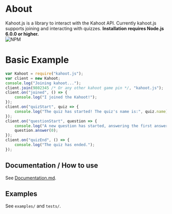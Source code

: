 # About
Kahoot.js is a library to interact with the Kahoot API. Currently kahoot.js supports joining and interacting with quizzes.
**Installation requires Node.js 6.0.0 or higher.**  
![NPM](https://nodei.co/npm/kahoot.js-updated.png)

# Basic Example
```js
var Kahoot = require("kahoot.js");
var client = new Kahoot;
console.log("Joining kahoot...");
client.join(9802345 /* Or any other kahoot game pin */, "kahoot.js");
client.on("joined", () => {
    console.log("I joined the Kahoot!");
});
client.on("quizStart", quiz => {
    console.log("The quiz has started! The quiz's name is:", quiz.name);
});
client.on("questionStart", question => {
    console.log("A new question has started, answering the first answer.");
    question.answer(0);
});
client.on("quizEnd", () => {
    console.log("The quiz has ended.");
});
```

## Documentation / How to use
See [Documentation.md](Documentation.md).

## Examples
See `examples/` and `tests/`.
